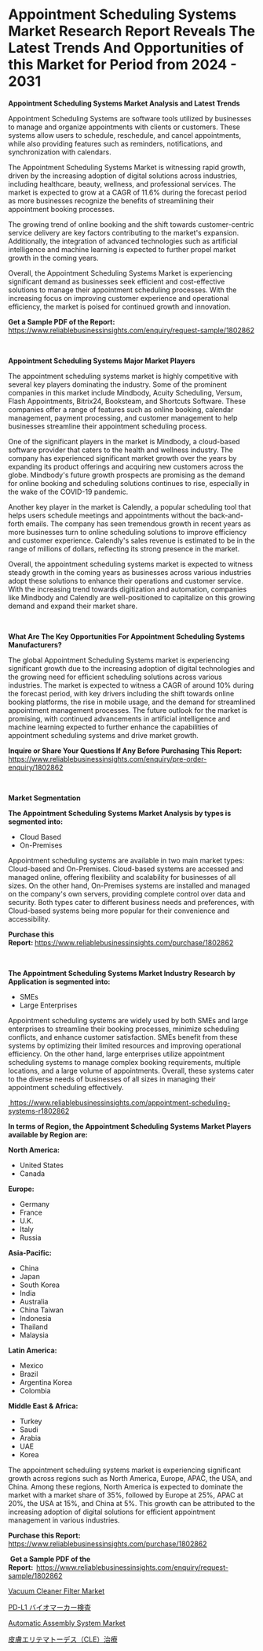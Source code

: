 <p><h1>Appointment Scheduling Systems Market Research Report Reveals The Latest Trends And Opportunities of this Market for Period from 2024 - 2031</h1></p><p><strong>Appointment Scheduling Systems Market Analysis and Latest Trends</strong></p>
<p><p>Appointment Scheduling Systems are software tools utilized by businesses to manage and organize appointments with clients or customers. These systems allow users to schedule, reschedule, and cancel appointments, while also providing features such as reminders, notifications, and synchronization with calendars.</p><p>The Appointment Scheduling Systems Market is witnessing rapid growth, driven by the increasing adoption of digital solutions across industries, including healthcare, beauty, wellness, and professional services. The market is expected to grow at a CAGR of 11.6% during the forecast period as more businesses recognize the benefits of streamlining their appointment booking processes.</p><p>The growing trend of online booking and the shift towards customer-centric service delivery are key factors contributing to the market's expansion. Additionally, the integration of advanced technologies such as artificial intelligence and machine learning is expected to further propel market growth in the coming years.</p><p>Overall, the Appointment Scheduling Systems Market is experiencing significant demand as businesses seek efficient and cost-effective solutions to manage their appointment scheduling processes. With the increasing focus on improving customer experience and operational efficiency, the market is poised for continued growth and innovation.</p></p>
<p><strong>Get a Sample PDF of the Report:&nbsp;</strong> <a href="https://www.reliablebusinessinsights.com/enquiry/request-sample/1802862">https://www.reliablebusinessinsights.com/enquiry/request-sample/1802862</a></p>
<p>&nbsp;</p>
<p><strong>Appointment Scheduling Systems Major Market Players</strong></p>
<p><p>The appointment scheduling systems market is highly competitive with several key players dominating the industry. Some of the prominent companies in this market include Mindbody, Acuity Scheduling, Versum, Flash Appointments, Bitrix24, Booksteam, and Shortcuts Software. These companies offer a range of features such as online booking, calendar management, payment processing, and customer management to help businesses streamline their appointment scheduling process.</p><p>One of the significant players in the market is Mindbody, a cloud-based software provider that caters to the health and wellness industry. The company has experienced significant market growth over the years by expanding its product offerings and acquiring new customers across the globe. Mindbody's future growth prospects are promising as the demand for online booking and scheduling solutions continues to rise, especially in the wake of the COVID-19 pandemic.</p><p>Another key player in the market is Calendly, a popular scheduling tool that helps users schedule meetings and appointments without the back-and-forth emails. The company has seen tremendous growth in recent years as more businesses turn to online scheduling solutions to improve efficiency and customer experience. Calendly's sales revenue is estimated to be in the range of millions of dollars, reflecting its strong presence in the market.</p><p>Overall, the appointment scheduling systems market is expected to witness steady growth in the coming years as businesses across various industries adopt these solutions to enhance their operations and customer service. With the increasing trend towards digitization and automation, companies like Mindbody and Calendly are well-positioned to capitalize on this growing demand and expand their market share.</p></p>
<p>&nbsp;</p>
<p><strong>What Are The Key Opportunities For Appointment Scheduling Systems Manufacturers?</strong></p>
<p><p>The global Appointment Scheduling Systems market is experiencing significant growth due to the increasing adoption of digital technologies and the growing need for efficient scheduling solutions across various industries. The market is expected to witness a CAGR of around 10% during the forecast period, with key drivers including the shift towards online booking platforms, the rise in mobile usage, and the demand for streamlined appointment management processes. The future outlook for the market is promising, with continued advancements in artificial intelligence and machine learning expected to further enhance the capabilities of appointment scheduling systems and drive market growth.</p></p>
<p><strong>Inquire or Share Your Questions If Any Before Purchasing This Report:</strong> <a href="https://www.reliablebusinessinsights.com/enquiry/pre-order-enquiry/1802862">https://www.reliablebusinessinsights.com/enquiry/pre-order-enquiry/1802862</a></p>
<p>&nbsp;</p>
<p><strong>Market Segmentation</strong></p>
<p><strong>The Appointment Scheduling Systems Market Analysis by types is segmented into:</strong></p>
<p><ul><li>Cloud Based</li><li>On-Premises</li></ul></p>
<p><p>Appointment scheduling systems are available in two main market types: Cloud-based and On-Premises. Cloud-based systems are accessed and managed online, offering flexibility and scalability for businesses of all sizes. On the other hand, On-Premises systems are installed and managed on the company's own servers, providing complete control over data and security. Both types cater to different business needs and preferences, with Cloud-based systems being more popular for their convenience and accessibility.</p></p>
<p><strong>Purchase this Report:&nbsp;</strong><a href="https://www.reliablebusinessinsights.com/purchase/1802862">https://www.reliablebusinessinsights.com/purchase/1802862</a></p>
<p>&nbsp;</p>
<p><strong>The Appointment Scheduling Systems Market Industry Research by Application is segmented into:</strong></p>
<p><ul><li>SMEs</li><li>Large Enterprises</li></ul></p>
<p><p>Appointment scheduling systems are widely used by both SMEs and large enterprises to streamline their booking processes, minimize scheduling conflicts, and enhance customer satisfaction. SMEs benefit from these systems by optimizing their limited resources and improving operational efficiency. On the other hand, large enterprises utilize appointment scheduling systems to manage complex booking requirements, multiple locations, and a large volume of appointments. Overall, these systems cater to the diverse needs of businesses of all sizes in managing their appointment scheduling effectively.</p></p>
<p><a href="https://www.reliablebusinessinsights.com/appointment-scheduling-systems-r1802862">&nbsp;https://www.reliablebusinessinsights.com/appointment-scheduling-systems-r1802862</a></p>
<p><strong>In terms of Region, the Appointment Scheduling Systems Market Players available by Region are:</strong></p>
<p>
    <p> <strong> North America: </strong>
        <ul>
            <li>United States</li>
            <li>Canada</li>
        </ul>
        </p> 
    <p> <strong> Europe: </strong>
        <ul>
            <li>Germany</li>
            <li>France</li>
            <li>U.K.</li>
            <li>Italy</li>
            <li>Russia</li>
        </ul>
        </p> 
    <p> <strong> Asia-Pacific: </strong>
        <ul>
            <li>China</li>
            <li>Japan</li>
            <li>South Korea</li>
            <li>India</li>
            <li>Australia</li>
            <li>China Taiwan</li>
            <li>Indonesia</li>
            <li>Thailand</li>
            <li>Malaysia</li>
        </ul>
        </p> 
    <p> <strong> Latin America: </strong>
        <ul>
            <li>Mexico</li>
            <li>Brazil</li>
            <li>Argentina Korea</li>
            <li>Colombia</li>
        </ul>
        </p> 
    <p> <strong> Middle East & Africa: </strong>
        <ul>
            <li>Turkey</li>
            <li>Saudi</li>
            <li>Arabia</li>
            <li>UAE</li>
            <li>Korea</li>
        </ul>
    </p>
    </p>
<p><p>The appointment scheduling systems market is experiencing significant growth across regions such as North America, Europe, APAC, the USA, and China. Among these regions, North America is expected to dominate the market with a market share of 35%, followed by Europe at 25%, APAC at 20%, the USA at 15%, and China at 5%. This growth can be attributed to the increasing adoption of digital solutions for efficient appointment management in various industries.</p></p>
<p><strong>Purchase this Report: </strong><a href="https://www.reliablebusinessinsights.com/purchase/1802862">https://www.reliablebusinessinsights.com/purchase/1802862</a></p>
<p>&nbsp;<strong>Get a Sample PDF of the Report:&nbsp;&nbsp;</strong><a href="https://www.reliablebusinessinsights.com/enquiry/request-sample/1802862">https://www.reliablebusinessinsights.com/enquiry/request-sample/1802862</a></p>
<p><strong></strong></p>
<p><p><a href="https://github.com/EveKerluke2023/Market-Research-Report-List-1/blob/main/vacuum-cleaner-filter-market.md">Vacuum Cleaner Filter Market</a></p><p><a href="https://github.com/NikitaBruen/Market-Research-Report-List-1/blob/main/7332871180404.md">PD-L1 バイオマーカー検査</a></p><p><a href="https://github.com/angeliabkratze/Market-Research-Report-List-2/blob/main/automatic-assembly-system-market.md">Automatic Assembly System Market</a></p><p><a href="https://github.com/mm14022023/Market-Research-Report-List-2/blob/main/4338984180403.md">皮膚エリテマトーデス（CLE）治療</a></p></p>